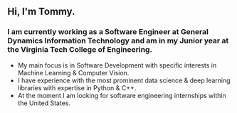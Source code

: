 ## Hi, I'm Tommy. 
### I am currently working as a Software Engineer at General Dynamics Information Technology and am in my Junior year at the Virginia Tech College of Engineering. 
  - My main focus is in Software Development with specific interests in Machine Learning & Computer Vision.
  - I have experience with the most prominent data science & deep learning libraries with expertise in Python & C++.
  - At the moment I am looking for software engineering internships within the United States. 
